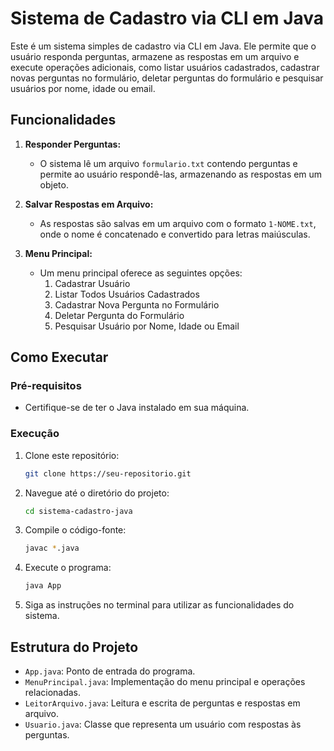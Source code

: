# Sistema de Cadastro via CLI em Java

Este é um sistema simples de cadastro via CLI em Java. Ele permite que o usuário responda perguntas, armazene as respostas em um arquivo e execute operações adicionais, como listar usuários cadastrados, cadastrar novas perguntas no formulário, deletar perguntas do formulário e pesquisar usuários por nome, idade ou email.

## Funcionalidades

1. **Responder Perguntas:**
   - O sistema lê um arquivo `formulario.txt` contendo perguntas e permite ao usuário respondê-las, armazenando as respostas em um objeto.

2. **Salvar Respostas em Arquivo:**
   - As respostas são salvas em um arquivo com o formato `1-NOME.txt`, onde o nome é concatenado e convertido para letras maiúsculas.

3. **Menu Principal:**
   - Um menu principal oferece as seguintes opções:
     1. Cadastrar Usuário
     2. Listar Todos Usuários Cadastrados
     3. Cadastrar Nova Pergunta no Formulário
     4. Deletar Pergunta do Formulário
     5. Pesquisar Usuário por Nome, Idade ou Email

## Como Executar

### Pré-requisitos

- Certifique-se de ter o Java instalado em sua máquina.

### Execução

1. Clone este repositório:

    ```bash
    git clone https://seu-repositorio.git
    ```

2. Navegue até o diretório do projeto:

    ```bash
    cd sistema-cadastro-java
    ```

3. Compile o código-fonte:

    ```bash
    javac *.java
    ```

4. Execute o programa:

    ```bash
    java App
    ```

5. Siga as instruções no terminal para utilizar as funcionalidades do sistema.

## Estrutura do Projeto

- `App.java`: Ponto de entrada do programa.
- `MenuPrincipal.java`: Implementação do menu principal e operações relacionadas.
- `LeitorArquivo.java`: Leitura e escrita de perguntas e respostas em arquivo.
- `Usuario.java`: Classe que representa um usuário com respostas às perguntas.

